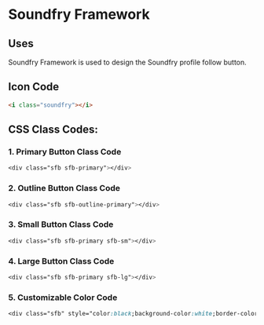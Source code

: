 # Soundfry Framework
## Uses
Soundfry Framework is used to design the Soundfry profile follow button.
## Icon Code
```html
<i class="soundfry"></i>
```
## CSS Class Codes:
### 1. Primary Button Class Code
```css
<div class="sfb sfb-primary"></div>
```
### 2. Outline Button Class Code
```css
<div class="sfb sfb-outline-primary"></div>
```
### 3. Small Button Class Code
```css
<div class="sfb sfb-primary sfb-sm"></div>
```
### 4. Large Button Class Code
```css
<div class="sfb sfb-primary sfb-lg"></div>
```
### 5. Customizable Color Code
```css
<div class="sfb" style="color:black;background-color:white;border-color:black"></div>
```
